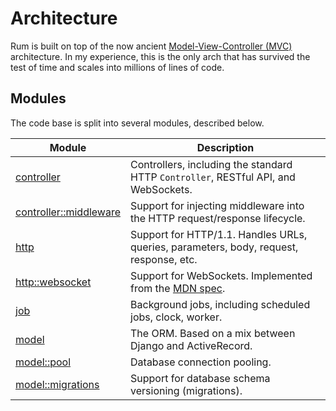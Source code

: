 # Architecture

Rum is built on top of the now ancient [Model-View-Controller (MVC)](https://en.wikipedia.org/wiki/Model%E2%80%93view%E2%80%93controller) architecture. In my experience, this is the only arch that has survived the test of time and scales into millions of lines of code.

## Modules

The code base is split into several modules, described below.

| Module | Description |
| -------|-------------|
| [controller](rum/src/controller) | Controllers, including the standard HTTP `Controller`, RESTful API, and WebSockets. |
| [controller::middleware](rum/src/middleware) | Support for injecting middleware into the HTTP request/response lifecycle. |
| [http](rum/src/http) | Support for HTTP/1.1. Handles URLs, queries, parameters, body, request, response, etc. |
| [http::websocket](run/src/http/websocket) | Support for WebSockets. Implemented from the [MDN spec](https://developer.mozilla.org/en-US/docs/Web/API/WebSockets_API/Writing_WebSocket_servers). |
| [job](rum/src/job) | Background jobs, including scheduled jobs, clock, worker. |
| [model](rum/src/model) | The ORM. Based on a mix between Django and ActiveRecord. |
| [model::pool](rum/src/model/pool) | Database connection pooling. |
| [model::migrations](rum/src/model/migrations) | Support for database schema versioning (migrations). |